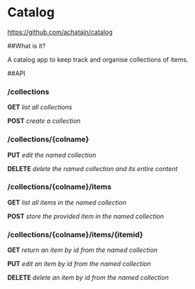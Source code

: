 Catalog
============

https://github.com/achatain/catalog

##What is it?

A catalog app to keep track and organise collections of items.

##API

### /collections

**GET** *list all collections*

**POST** *create a collection*

### /collections/{colname}

**PUT** *edit the named collection*

**DELETE** *delete the named collection and its entire content*

### /collections/{colname}/items

**GET** *list all items in the named collection*

**POST** *store the provided item in the named collection*

### /collections/{colname}/items/{itemid}

**GET** *return an item by id from the named collection*

**PUT** *edit an item by id from the named collection*

**DELETE** *delete an item by id from the named collection*
